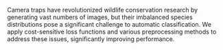 Camera traps have revolutionized wildlife conservation research by generating vast numbers of images, but their imbalanced species distributions pose a significant challenge to automatic classification. We apply cost-sensitive loss functions and various preprocessing methods to address these issues, significantly improving performance.
